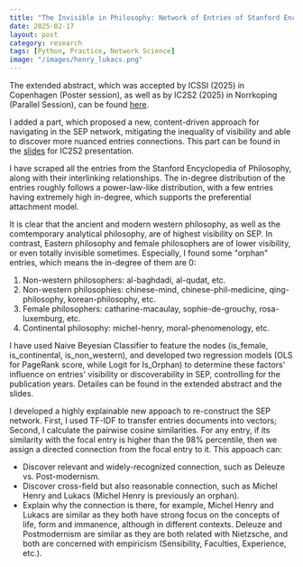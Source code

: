 ```yaml
---
title: "The Invisible in Philosophy: Network of Entries of Stanford Encyclopedia of Philosophy"
date: 2025-02-17
layout: post
category: research
tags: [Python, Practice, Network Science]
image: "/images/henry_lukacs.png"
---
```


The extended abstract, which was accepted by ICSSI \(2025\) in Copenhagen \(Poster session\), as well as by IC2S2 \(2025\) in Norrkoping \(Parallel Session\), can be found [here](https://mooneater0912.github.io/files/SEP_extended_abstract.pdf).

I added a part, which proposed a new, content-driven approach for navigating in the SEP network, mitigating the inequality of visibility and able to discover more nuanced entries connections. This part can be found in the [slides](https://mooneater0912.github.io/files/IC2S2_slides_SEP.pptx) for IC2S2 presentation.

I have scraped all the entries from the Stanford Encyclopedia of Philosophy, along with their interlinking relationships. The in-degree distribution of the entries roughly follows a power-law-like distribution, with a few entries having extremely high in-degree, which supports the preferential attachment model. 

It is clear that the ancient and modern western philosophy, as well as the comtemporary analytical philosophy, are of highest visibility on SEP. In contrast, Eastern philosophy and female philosophers are of lower visibility, or even totally invisible sometimes. Especially, I found some "orphan" entries, which means the in-degree of them are 0:

1. Non-western philosophers: al-baghdadi, al-qudat, etc.
2. Non-western philosophies: chinese-mind, chinese-phil-medicine, qing-philosophy, korean-philosophy, etc.
3. Female philosophers: catharine-macaulay, sophie-de-grouchy, rosa-luxemburg, etc.
4. Continental philosophy: michel-henry, moral-phenomenology, etc.

I have used Naive Beyesian Classifier to feature the nodes (is_female, is_continental, is_non_western), and developed two regression models (OLS for PageRank score, while Logit for Is_Orphan) to determine these factors' influence on entries' visibility or discoverability in SEP, controlling for the publication years. Detailes can be found in the extended abstract and the slides.

I developed a highly explainable new appoach to re-construct the SEP network. First, I used TF-IDF to transfer entries documents into vectors; Second, I calculate the pairwise cosine similarities. For any entry, if its similarity with the focal entry is higher than the 98\% percentile, then we assign a directed connection from the focal entry to it. This appoach can:
- Discover relevant and widely-recognized connection, such as Deleuze vs. Post-modernism.
- Discover cross-field but also reasonable connection, such as Michel Henry and Lukacs \(Michel Henry is previously an orphan\).
- Explain why the connection is there, for example, Michel Henry and Lukacs are similar as they both have strong focus on the concepts of life, form and immanence, although in different contexts. Deleuze and Postmodernism are similar as they are both related with Nietzsche, and both are concerned with empiricism \(Sensibility, Faculties, Experience, etc.\).
